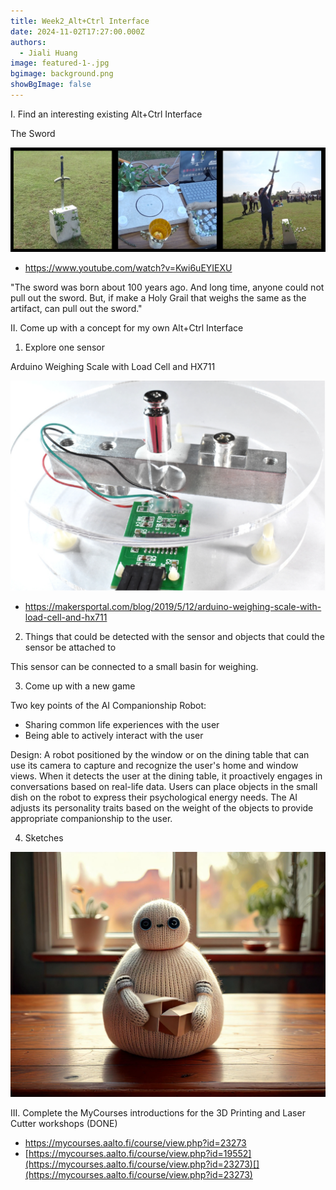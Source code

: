 ```yaml
---
title: Week2_Alt+Ctrl Interface
date: 2024-11-02T17:27:00.000Z
authors:
  - Jiali Huang
image: featured-1-.jpg
bgimage: background.png
showBgImage: false
---
```

I. Find an interesting existing Alt+Ctrl Interface

The Sword

![1](1.png)

* <https://www.youtube.com/watch?v=Kwi6uEYIEXU>

"The sword was born about 100 years ago. And long time, anyone could not pull out the sword. But, if make a Holy Grail that weighs the same as the artifact, can pull out the sword."

[](https://www.youtube.com/watch?v=Kwi6uEYIEXU)

[](https://www.youtube.com/watch?v=Kwi6uEYIEXU)

[](https://www.youtube.com/watch?v=Kwi6uEYIEXU)II. Come up with a concept for my own Alt+Ctrl Interface

1. Explore one sensor

Arduino Weighing Scale with Load Cell and HX711[](https://makersportal.com/blog/2019/5/12/arduino-weighing-scale-with-load-cell-and-hx711)[](https://makersportal.com/blog/2019/5/12/arduino-weighing-scale-with-load-cell-and-hx711)

![2](2.png)

* <https://makersportal.com/blog/2019/5/12/arduino-weighing-scale-with-load-cell-and-hx711>[](https://makersportal.com/blog/2019/5/12/arduino-weighing-scale-with-load-cell-and-hx711)



2. Things that could be detected with the sensor and objects that could the sensor be attached to

This sensor can be connected to a small basin for weighing.



3. Come up with a new game

Two key points of the AI Companionship Robot: 

* Sharing common life experiences with the user
* Being able to actively interact with the user

Design: A robot positioned by the window or on the dining table that can use its camera to capture and recognize the user's home and window views. When it detects the user at the dining table, it proactively engages in conversations based on real-life data. Users can place objects in the small dish on the robot to express their psychological energy needs. The AI adjusts its personality traits based on the weight of the objects to provide appropriate companionship to the user.



4. Sketches

![3](3.png)





III. Complete the MyCourses introductions for the 3D Printing and Laser Cutter workshops (DONE)

* <https://mycourses.aalto.fi/course/view.php?id=23273>
* [https://mycourses.aalto.fi/course/view.php?id=19552](https://mycourses.aalto.fi/course/view.php?id=23273)[](https://mycourses.aalto.fi/course/view.php?id=23273)
